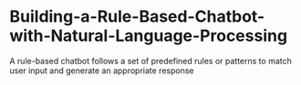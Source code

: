 # Building-a-Rule-Based-Chatbot-with-Natural-Language-Processing
A rule-based chatbot follows a set of predefined rules or patterns to match user input and generate an appropriate response
